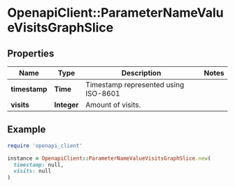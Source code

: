# OpenapiClient::ParameterNameValueVisitsGraphSlice

## Properties

| Name | Type | Description | Notes |
| ---- | ---- | ----------- | ----- |
| **timestamp** | **Time** | Timestamp represented using ISO-8601 |  |
| **visits** | **Integer** | Amount of visits. |  |

## Example

```ruby
require 'openapi_client'

instance = OpenapiClient::ParameterNameValueVisitsGraphSlice.new(
  timestamp: null,
  visits: null
)
```


